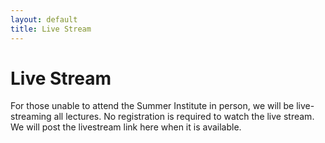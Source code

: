 ```yaml
---
layout: default
title: Live Stream
---
```


# Live Stream

For those unable to attend the Summer Institute in person, we will be live-streaming all lectures.  No registration is required to watch the live stream.  We will post the livestream link here when it is available.
